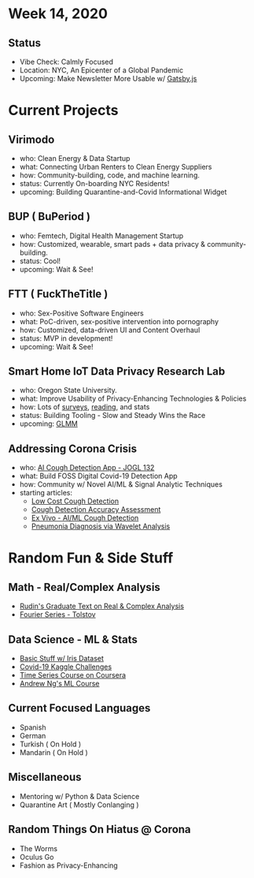 # Week 14, 2020
## Status
* Vibe Check: Calmly Focused
* Location: NYC, An Epicenter of a Global Pandemic
* Upcoming: Make Newsletter More Usable w/ [Gatsby.js](https://www.gatsbyjs.org/)

# Current Projects
## Virimodo
* who: Clean Energy & Data Startup
* what: Connecting Urban Renters to Clean Energy Suppliers
* how: Community-building, code, and machine learning.
* status: Currently On-boarding NYC Residents!
* upcoming: Building Quarantine-and-Covid Informational Widget

## BUP ( BuPeriod )
* who: Femtech, Digital Health Management Startup
* how:  Customized, wearable, smart pads + data privacy & community-building.
* status: Cool!
* upcoming: Wait & See!

## FTT ( FuckTheTitle )
* who:  Sex-Positive Software Engineers
* what: PoC-driven, sex-positive intervention into pornography
* how:  Customized, data-driven UI and Content Overhaul
* status: MVP in development!
* upcoming: Wait & See!

## Smart Home IoT Data Privacy Research Lab
* who: Oregon State University.
* what: Improve Usability of Privacy-Enhancing Technologies & Policies
* how: Lots of [surveys](http://qualtrics.com/), [reading](https://ieeexplore.ieee.org/abstract/document/8103482), and stats
* status: Building Tooling - Slow and Steady Wins the Race
* upcoming: [GLMM](https://en.wikipedia.org/wiki/Generalized_linear_mixed_model)

## Addressing Corona Crisis
* who: [AI Cough Detection App - JOGL 132](https://app.jogl.io/project/132)
* what: Build FOSS Digital Covid-19 Detection App
* how: Community w/ Novel AI/ML & Signal Analytic Techniques
* starting articles:
  * [Low Cost Cough Detection](https://link.springer.com/chapter/10.1007/978-3-662-49381-6_29)
  * [Cough Detection Accuracy Assessment](https://respiratory-research.biomedcentral.com/articles/10.1186/s12931-019-1046-6)
  * [Ex Vivo - AI/ML Cough Detection](https://dl.acm.org/doi/abs/10.1145/2750858.2804262?casa_token=1FlcLf3Xpg4AAAAA%3Af8Z3OZWrbSUxlUvXdC9H-qMdB_BAoUAGnW22h3wb9Y7ZJFjpr1uvOjSbtAfEtDOQVrBrs4BuTKQD5HU)
  * [Pneumonia Diagnosis via Wavelet Analysis](https://www.scribd.com/document/360944829/An-Integrated-Computerized-Cough-Analysis-by-Using-Wavelet-for-Pneumonia-Diagnosis-1)

# Random Fun & Side Stuff
## Math - Real/Complex Analysis
* [Rudin's Graduate Text on Real & Complex Analysis](https://www.amazon.com/Real-Complex-Analysis-Higher-Mathematics/dp/0070542341)
* [Fourier Series - Tolstov](https://www.amazon.com/Fourier-Dover-Mathematics-Georgi-Tolstov-ebook/dp/B008TVG4ES)

## Data Science - ML & Stats
* [Basic Stuff w/ Iris Dataset](https://www.kaggle.com/jchen2186/machine-learning-with-iris-dataset)
* [Covid-19 Kaggle Challenges](https://www.kaggle.com/allen-institute-for-ai/CORD-19-research-challenge)
* [Time Series Course on Coursera](https://www.coursera.org/learn/practical-time-series-analysis/home/welcome)
* [Andrew Ng's ML Course](https://www.coursera.org/search?query=angdrew%20ng)

## Current Focused Languages
* Spanish
* German
* Turkish ( On Hold )
* Mandarin ( On Hold )

## Miscellaneous
* Mentoring w/ Python & Data Science
* Quarantine Art ( Mostly Conlanging )

## Random Things On Hiatus @ Corona
- The Worms
- Oculus Go
- Fashion as Privacy-Enhancing
